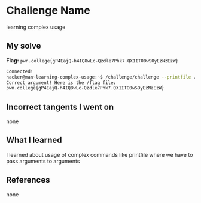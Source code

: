 # Challenge Name
learning complex usage
## My solve
**Flag:** `pwn.college{gP4EajQ-h4IQ8wLc-Qzdle7Phk7.QX1ITO0wSOyEzNzEzW}`

```bash
Connected!
hacker@man~learning-complex-usage:~$ /challenge/challenge --printfile /flag
Correct argument! Here is the /flag file:
pwn.college{gP4EajQ-h4IQ8wLc-Qzdle7Phk7.QX1ITO0wSOyEzNzEzW}
```
## Incorrect tangents I went on
none

## What I learned
I learned about usage of complex commands like printfile where we have to pass arguments to arguments

## References 
none

